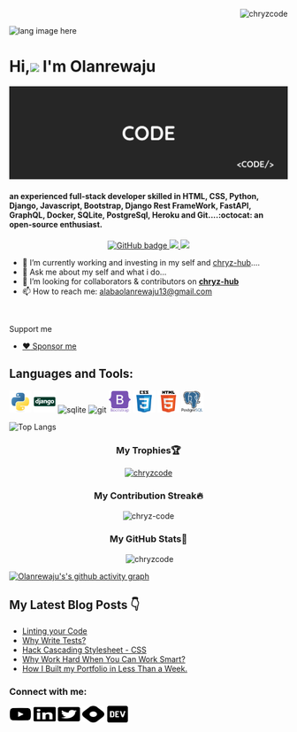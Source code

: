 <p align="right"> <img src="https://komarev.com/ghpvc/?username=chryzcode&label=Profile%20views&color=0e75b6&style=flat" alt="chryzcode" /> </p>
<p align="left"><img width=15%" src="https://github.com/alansmathew/alansmathew/raw/master/lang.gif" alt="lang image here" /></p>


# Hi,<img src="https://media.giphy.com/media/hvRJCLFzcasrR4ia7z/giphy.gif" width="30px"> I'm Olanrewaju
![banner](./images/Banner-1.jpg)
#### an experienced full-stack developer skilled in HTML, CSS, Python, Django, Javascript, Bootstrap, Django Rest FrameWork, FastAPI, GraphQL, Docker, SQLite, PostgreSql, Heroku and Git....:octocat: an open-source enthusiast.

<p align="center">
  
  <a href="https://github.com/chryzcode?tab=followers">
    <img src="https://img.shields.io/github/followers/chryzcode?tab=followers?label=blue&logo=github&style=for-the-badge" alt="GitHub badge" />
  </a>
  <a href="http://twitter.com/chryzcode">
    <img src="https://img.shields.io/twitter/follow/chryzcode?label=Twitter&logo=twitter&style=for-the-badge" />
  </a>
  <a href="https://discord.gg/c6RhGwcP5b">
    <img src="https://img.shields.io/discord/808727269400772638?color=green&logo=Discord&style=for-the-badge" />
  </a>
</p>


- 🔭 I’m currently working and investing in my self and [chryz-hub](https://github.com/chryz-hub)....
- 💬 Ask me about my self and what i do... 
- 👯 I’m looking for  collaborators & contributors on [**chryz-hub**](https://github.com/chryz-hub) 
- 📫 How to reach me: alabaolanrewaju13@gmail.com
<br>
  
Support me 
- <a href="https://paystack.com/pay/chryz_codez">:heart: Sponsor me</a>


## Languages and Tools:
<p> 
  <img src="https://raw.githubusercontent.com/devicons/devicon/master/icons/python/python-original.svg" alt="python" width="40" height="40"/> 
  <img src="https://raw.githubusercontent.com/devicons/devicon/master/icons/django/django-original.svg" alt="django" width="40" height="40"/> 
  <img src="https://www.vectorlogo.zone/logos/sqlite/sqlite-icon.svg" alt="sqlite" width="40" height="40"/> 
  <img src="https://www.vectorlogo.zone/logos/git-scm/git-scm-icon.svg" alt="git" width="40" height="40"/>
  <img src="https://raw.githubusercontent.com/devicons/devicon/master/icons/bootstrap/bootstrap-plain-wordmark.svg" alt="bootstrap" width="40" height="40"/>
  <img src="https://raw.githubusercontent.com/devicons/devicon/master/icons/css3/css3-original-wordmark.svg" alt="css3" width="40" height="40"/>
  <img src="https://raw.githubusercontent.com/devicons/devicon/master/icons/html5/html5-original-wordmark.svg" alt="html5" width="40" height="40"/>
  <img src="https://raw.githubusercontent.com/devicons/devicon/master/icons/postgresql/postgresql-original-wordmark.svg" alt="postgresql" width="40" height="40"/>
</p>
  
 ![Top Langs](https://github-readme-stats.vercel.app/api/top-langs/?username=chryzcode&layout=compact&title_color=007bff&text_color=e7e7e7&icon_color=007bff&bg_color=171c28)


  ### <p align="center"> My Trophies🏆</p>
<p align="center"> <a href="https://github.com/ryo-ma/github-profile-trophy"><img src="https://github-profile-trophy.vercel.app/?username=chryzcode" alt="chryzcode" /></a> </p>
  
  ### <p align="center">My Contribution Streak🔥</p>
 <p align="center"><img align="center" src="https://github-readme-streak-stats.herokuapp.com/?user=chryzcode&" alt="chryz-code" /></p>
  
  ### <p align="center">My GitHub Stats🚀</p>
 <p align="center">&nbsp;<img align="center" src="https://github-readme-stats.vercel.app/api?username=chryzcode&show_icons=true&locale=en" alt="chryzcode" /></p>
  
  
[![Olanrewaju's's github activity graph](https://activity-graph.herokuapp.com/graph?username=chryzcode&theme=xcode)](https://git.io/chryzcode)


  ## My Latest Blog Posts 👇
<!-- HASHNODE_BLOG:START -->
- [Linting your Code](https://chryz-code.hashnode.dev/linting-your-code-cl0dy1gpz043ao5nv4st34ac6)
- [Why Write Tests?](https://chryz-code.hashnode.dev/why-write-tests-cl02u642i026uvenv7jxm1wr1)
- [Hack Cascading Stylesheet - CSS](https://chryz-code.hashnode.dev/hack-cascading-stylesheet-css-ckzt2o3zb00qpd4s1claudmqm)
- [Why Work Hard When You Can Work Smart?](https://chryz-code.hashnode.dev/why-work-hard-when-you-can-work-smart-ckzjuizli08oreks1c82acrbn)
- [How I Built my Portfolio in Less Than a Week.](https://chryz-code.hashnode.dev/how-i-built-my-portfolio-in-less-than-a-week-ckz9xvknj0ua8ccs10zd2al9w)
<!-- HASHNODE_BLOG:END -->

<h3 align="left">Connect with me:</h3>
<p align="left">
<a href="https://www.youtube.com/channel/UCEoxZzYHN1c9ISazmxeCtCQ" target="blank"><img align="center" src="./images/youtube-brands.svg" alt="https://www.youtube.com/channel/uUCEoxZzYHN1c9ISazmxeCtCQ" height="30" width="40" /></a>
<a href="https://www.linkedin.com/in/olanrewaju-alaba/" target="blank"><img align="center" src="./images/linkedin-brands.svg" alt="https://www.linkedin.com/in/olanrewaju-alaba-b038b51b4/" height="30" width="40" /></a>
<a href="https://twitter.com/chryzcode" target="blank"><img align="center" src="./images/twitter-square-brands.svg" alt="chryzcode" height="30" width="40" /></a> 
<a href="https://chryz-code.hashnode.dev/" target="blank"><img align="center" src="./images/hashnode-brands.svg" alt="chryz_codez" height="30" width="40" /></a> 
<a href="https://dev.to/chryz_code" target="blank"><img align="center" src="./images/devto-brands.svg" alt="chryz_codez" height="30" width="40" /></a> 
</p>
